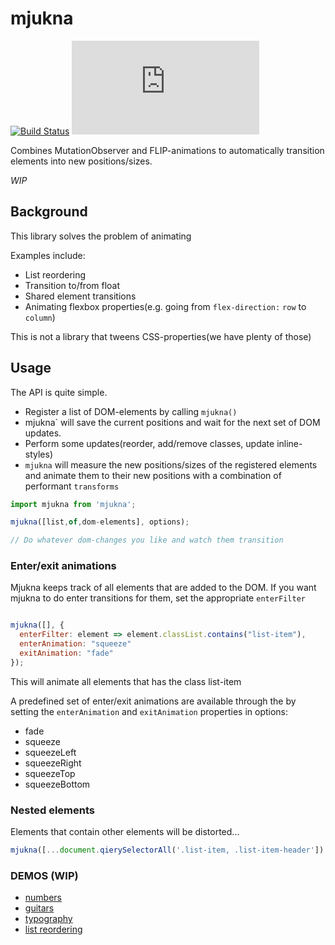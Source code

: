 # mjukna

[![Build Status](https://travis-ci.org/daniel-lundin/mjukna.svg?branch=master)](https://travis-ci.org/daniel-lundin/mjukna)
[![gzip size](http://img.badgesize.io/https://unpkg.com/mjukna/dist/browser.js?compression=gzip&color=blue)](https://unpkg.com/mjukna/dist/browser.js)

Combines MutationObserver and FLIP-animations to automatically transition elements into new positions/sizes.

*WIP*

## Background

This library solves the problem of animating

Examples include:
 - List reordering
 - Transition to/from float
 - Shared element transitions
 - Animating flexbox properties(e.g. going from `flex-direction:` `row` to `column`)

This is not a library that tweens CSS-properties(we have plenty of those)

## Usage

The API is quite simple. 

 - Register a list of DOM-elements by calling `mjukna()`
 - mjukna` will save the current positions and wait for the next set of DOM updates.
 - Perform some updates(reorder, add/remove classes, update inline-styles)
 - `mjukna` will measure the new positions/sizes of the registered elements and animate them to their new positions with a combination of performant `transforms`

```js
import mjukna from 'mjukna';

mjukna([list,of,dom-elements], options);

// Do whatever dom-changes you like and watch them transition
```

### Enter/exit animations

Mjukna keeps track of all elements that are added to the DOM. If you want mjukna to do enter transitions for them, set the appropriate `enterFilter`

```js

mjukna([], {
  enterFilter: element => element.classList.contains("list-item"),
  enterAnimation: "squeeze"
  exitAnimation: "fade"
});
```

This will animate all elements that has the class list-item

A predefined set of enter/exit animations are available through the by setting the `enterAnimation` and `exitAnimation` properties in options:

 - fade
 - squeeze
 - squeezeLeft
 - squeezeRight
 - squeezeTop
 - squeezeBottom


### Nested elements

Elements that contain other elements will be distorted...

```js
mjukna([...document.qierySelectorAll('.list-item, .list-item-header'])
```

### DEMOS (WIP)

 - [numbers](https://daniel-lundin.github.io/mjukna/numbers.html)
 - [guitars](https://daniel-lundin.github.io/mjukna/guitars.html)
 - [typography](https://daniel-lundin.github.io/mjukna/dictionary.html)
 - [list reordering](https://daniel-lundin.github.io/mjukna/list-reordering.html)


